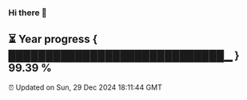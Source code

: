 ### Hi there 👋
⏳ Year progress { █████████████████████████████▁ } 99.39 %
---
⏰ Updated on Sun, 29 Dec 2024 18:11:44 GMT


